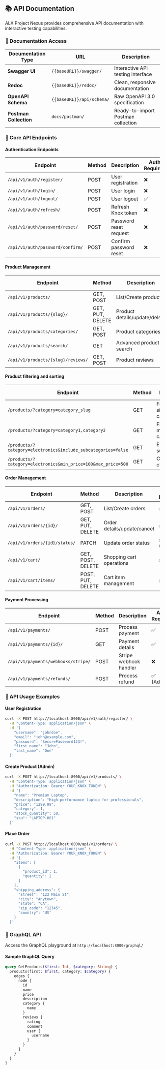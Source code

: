 ## 📚 API Documentation

ALX Project Nexus provides comprehensive API documentation with interactive testing capabilities.

### 📖 Documentation Access

| Documentation Type | URL | Description |
|-------------------|-----|-------------|
| **Swagger UI** | `{{baseURL}}/swagger/` | Interactive API testing interface |
| **Redoc** | `{{baseURL}}/redoc/` | Clean, responsive documentation |
| **OpenAPI Schema** | `{{baseURL}}/api/schema/` | Raw OpenAPI 3.0 specification |
| **Postman Collection** | `docs/postman/` | Ready-to-import Postman collection |

### 🔗 Core API Endpoints

#### Authentication Endpoints
| Endpoint | Method | Description | Auth Required |
|----------|--------|-------------|---------------|
| `/api/v1/auth/register/` | POST | User registration | ❌ |
| `/api/v1/auth/login/` | POST | User login | ❌ |
| `/api/v1/auth/logout/` | POST | User logout | ✅ |
| `/api/v1/auth/refresh/` | POST | Refresh Knox token | ❌ |
| `/api/v1/auth/password/reset/` | POST | Password reset request | ❌ |
| `/api/v1/auth/password/confirm/` | POST | Confirm password reset | ❌ |

#### Product Management
| Endpoint | Method | Description | Auth Required |
|----------|--------|-------------|---------------|
| `/api/v1/products/` | GET, POST | List/Create products | GET: ❌, POST: ✅ |
| `/api/v1/products/{slug}/` | GET, PUT, DELETE | Product details/update/delete | GET: ❌, Others: ✅ |
| `/api/v1/products/categories/` | GET, POST | Product categories | GET: ❌, POST: ✅ |
| `/api/v1/products/search/` | GET | Advanced product search | ❌ |
| `/api/v1/products/{slug}/reviews/` | GET, POST | Product reviews | GET: ❌, POST: ✅ |

#### Product filtering and sorting
| Endpoint | Method | Description | Auth Required |
|----------|--------|-------------|---------------|
| `/products/?category=category_slug` | GET | Filter by single category | ❌ |
| `/products/?category=category1,category2` | GET | Filter by multiple categories | ❌ |
| `/products/?category=electronics&include_subcategories=false` | GET | Exclude subcategories | ❌ |
| `/products/?category=electronics&min_price=100&max_price=500` | GET | Combine with other filters | ❌ |

#### Order Management
| Endpoint | Method | Description | Auth Required |
|----------|--------|-------------|---------------|
| `/api/v1/orders/` | GET, POST | List/Create orders | ✅ |
| `/api/v1/orders/{id}/` | GET, PUT, DELETE | Order details/update/cancel | ✅ |
| `/api/v1/orders/{id}/status/` | PATCH | Update order status | ✅ (Admin) |
| `/api/v1/cart/` | GET, POST, DELETE | Shopping cart operations | ✅ |
| `/api/v1/cart/items/` | POST, PUT, DELETE | Cart item management | ✅ |

#### Payment Processing
| Endpoint | Method | Description | Auth Required |
|----------|--------|-------------|---------------|
| `/api/v1/payments/` | POST | Process payment | ✅ |
| `/api/v1/payments/{id}/` | GET | Payment details | ✅ |
| `/api/v1/payments/webhooks/stripe/` | POST | Stripe webhook handler | ❌ |
| `/api/v1/payments/refunds/` | POST | Process refund | ✅ (Admin) |

### 📝 API Usage Examples

#### User Registration
```bash
curl -X POST http://localhost:8000/api/v1/auth/register/ \
  -H "Content-Type: application/json" \
  -d '{
    "username": "johndoe",
    "email": "john@example.com",
    "password": "SecurePassword123!",
    "first_name": "John",
    "last_name": "Doe"
  }'
```

#### Create Product (Admin)
```bash
curl -X POST http://localhost:8000/api/v1/products/ \
  -H "Content-Type: application/json" \
  -H "Authorization: Bearer YOUR_KNOX_TOKEN" \
  -d '{
    "name": "Premium Laptop",
    "description": "High-performance laptop for professionals",
    "price": "1299.99",
    "category": 1,
    "stock_quantity": 50,
    "sku": "LAPTOP-001"
  }'
```

#### Place Order
```bash
curl -X POST http://localhost:8000/api/v1/orders/ \
  -H "Content-Type: application/json" \
  -H "Authorization: Bearer YOUR_KNOX_TOKEN" \
  -d '{
    "items": [
      {
        "product_id": 1,
        "quantity": 2
      }
    ],
    "shipping_address": {
      "street": "123 Main St",
      "city": "Anytown",
      "state": "CA",
      "zip_code": "12345",
      "country": "US"
    }
  }'
```

### 🔄 GraphQL API

Access the GraphQL playground at `http://localhost:8000/graphql/`

#### Sample GraphQL Query
```graphql
query GetProducts($first: Int, $category: String) {
  products(first: $first, category: $category) {
    edges {
      node {
        id
        name
        price
        description
        category {
          name
        }
        reviews {
          rating
          comment
          user {
            username
          }
        }
      }
    }
  }
}
```
